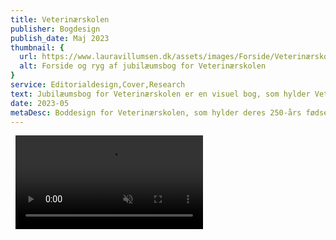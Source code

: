 ```yaml
---
title: Veterinærskolen
publisher: Bogdesign
publish_date: Maj 2023
thumbnail: {
  url: https://www.lauravillumsen.dk/assets/images/Forside/Veterinærskolen_Forside.jpg,
  alt: Forside og ryg af jubilæumsbog for Veterinærskolen
}
service: Editorialdesign,Cover,Research
text: Jubilæumsbog for Veterinærskolen er en visuel bog, som hylder Veterinærskolens 250-års fødselsdag. Bogen blev designet i forbindelse med et skoleprojekt på Danmarks Medie- og Journalisthøjskole. Bogens indhold er designet efter dansk og engelsk sprog, hvor sprogene er blevet differentieret med forskellige skrifttyper serif og sans serif. Bogen er præget af smukke og interessante fotos af Jens Wejs. Omslaget er pyntet med siametiske grise og en lysegrøn farve, som skal give illusionen af knogler. Snitfarven komplimenterer den grønne farve og skal symbolisere blod. Bogen er sat med skrifttyperne Neue Haas Grotesk og Loretta VF.
date: 2023-05
metaDesc: Boddesign for Veterinærskolen, som hylder deres 250-års fødselsdag. Bogen er en visuel bog med fokus på layout og typografi.
---
```


<img src="https://www.lauravillumsen.dk/assets/images/Veterinærskolen_underside/1_Veterinærskolen_underside.jpg" alt="">
<img src="https://www.lauravillumsen.dk/assets/images/Veterinærskolen_underside/2_Veterinærskolen_underside.jpg" alt="">
<video controls muted autoplay loop>
  <source src="https://www.lauravillumsen.dk/assets/images/Veterinærskolen_underside/3_Veterinæskolen_underside_video.mp4" type="video/mp4">
</video>
<img src="https://www.lauravillumsen.dk/assets/images/Veterinærskolen_underside/4_Veterinærskolen_underside.jpg" alt="">
<img src="https://www.lauravillumsen.dk/assets/images/Veterinærskolen_underside/5_Veterinærskolen_underside.jpg" alt="">
<img src="https://www.lauravillumsen.dk/assets/images/Veterinærskolen_underside/6_Veterinærskolen_underside.jpg" alt="">
<img src="https://www.lauravillumsen.dk/assets/images/Veterinærskolen_underside/7_Veterinærskolen_underside.jpg" alt="">
